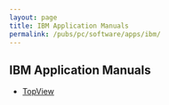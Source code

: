 ```yaml
---
layout: page
title: IBM Application Manuals
permalink: /pubs/pc/software/apps/ibm/
---
```


IBM Application Manuals
-----------------------

* [TopView](topview/)
